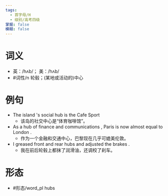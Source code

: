 ```yaml
---
tags:
  - 首字母/H
  - 级别/高考四级
掌握: false
模糊: false
---
```

# 词义
- 英：/hʌb/； 美：/hʌb/
- #词性/n  轮毂；(某地或活动的)中心
# 例句
- The island 's social hub is the Cafe Sport
	- 该岛的社交中心是“体育咖啡馆”。
- As a hub of finance and communications , Paris is now almost equal to London .
	- 作为一个金融和交通中心，巴黎现在几乎可媲美伦敦。
- I greased front and rear hubs and adjusted the brakes .
	- 我在前后轮毂上都抹了润滑油，还调校了刹车。
# 形态
- #形态/word_pl hubs
